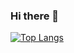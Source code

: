 ### Hi there 👋

[![Top Langs](https://github-readme-stats.vercel.app/api/top-langs/?username=PhaiWisit&layout=compact)](https://github.com/PhaiWisit)




<!--
**PhaiWisit/PhaiWisit** is a ✨ _special_ ✨ repository because its `README.md` (this file) appears on your GitHub profile.

Here are some ideas to get you started:

- 🔭 I’m currently working on ...
- 🌱 I’m currently learning ...
- 👯 I’m looking to collaborate on ...
- 🤔 I’m looking for help with ...
- 💬 Ask me about ...
- 📫 How to reach me: ...
- 😄 Pronouns: ...
- ⚡ Fun fact: ...
-->
